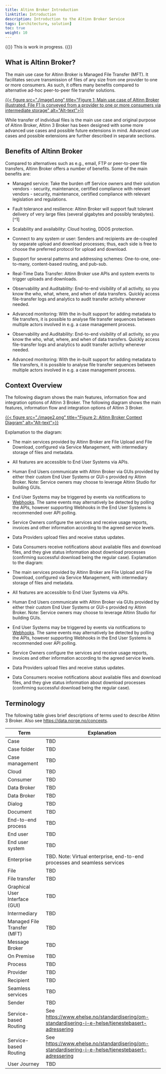 ```yaml
---
title: Altinn Broker Introduction
linktitle: Introduction
description: Introduction to the Altinn Broker Service
tags: [architecture, solution]
toc: true
weight: 10
---
```


{{<notice warning>}} <!-- info -->
This is work in progress.
{{</notice>}}

## What is Altinn Broker?

The main use case for Altinn Broker is Managed File Transfer (MFT). It
facilitates secure transmission of files of any size from one provider
to one or more consumers. As such, it offers many
benefits compared to alternative ad-hoc peer-to-peer file transfer
solutions.  

[{{< figure src="./image1.png" title="Figure 1: Main use case of Altinn Broker illustrated. File F1 is conveyed from a provider to one or more consumers via intermediate storage" alt="Alt-text">}}](https://www.vg.no)

While transfer of individual files is the main use case and original purpose of
Altinn Broker, Altinn 3 Broker has been designed with some more advanced
use cases and possible future extensions in mind. Advanced
use cases and possible extensions are further described in separate
sections.

## Benefits of Altinn Broker 

Compared to alternatives such as e.g., email, FTP or peer-to-peer file
transfers, Altinn Broker offers a number of benefits. Some of the main
benefits are:

- Managed service: Take the burden off Service owners and their solution
  vendors - security, maintenance, certified compliance with relevant
  vendors - security, maintenance, certified compliance with relevant
  legislation and regulations.

- Fault tolerance and resilience: Altinn Broker will support fault
  tolerant delivery of very large files (several gigabytes and possibly
  terabytes). [^1]

- Scalability and availability: Cloud hosting, DDOS protection.

- Connect to any system or user: Senders and recipients are de-coupled
  by separate upload and download processes; thus, each side is free to
  choose the preferred protocol for upload and download.

- Support for several patterns and addressing schemes: One-to-one,
  one-to-many, content-based routing, and pub-sub.

- Real-Time Data Transfer: Altinn Broker use APIs and system events to
  trigger uploads and downloads.

- Observability and Auditability: End-to-end visibility of all activity, 
  so you know the who, what, where, and when of data transfers. Quickly
  access file-transfer logs and analytics to audit transfer activity
  whenever needed.

- Advanced monitoring: With the in-built support for adding metadata to file transfers, 
  it is possible to analyse file transfer sequences between multiple actors involved in e.g. a case management process. 

- Observability and Auditability: End-to-end visibility of all activity, 
  so you know the who, what, where, and when of data transfers. Quickly
  access file-transfer logs and analytics to audit transfer activity
  whenever needed.

- Advanced monitoring: With the in-built support for adding metadata to file transfers, 
  it is possible to analyse file transfer sequences between multiple actors involved in e.g. a case management process. 

## Context Overview

The following diagram shows the main features, information flow and integration options of Altinn 3 Broker.
The following diagram shows the main features, information flow and integration options of Altinn 3 Broker.

[{{< figure src="./image2.png" title="Figure 2: Altinn Broker Context Diagram" alt="Alt-text">}}](https://altinn.github.io/ark/models/archi-all/?view=id-5824a04f89d04341aba661be649270b4)

Explamation to the diagram:

* The main services provided by Altinn Broker are File Upload and File Download, configured via Service Management, with intermediary storage of files and metadata.
* All features are accessible to End User Systems via APIs.
* Human End Users communicate with Altinn Broker via GUIs provided by either their custom End User Systems or GUI-s provided ny Altinn Broker. Note: Service owners may choose to leverage Altinn Studio for building GUIs.
* End User Systems may be triggered by events via notifications to [Webhooks](https://en.wikipedia.org/wiki/Webhook). The same events may alternatively be detected by polling the APIs, 
  however supporting Webhooks in the End User Systems is recommended over API polling.
* Service Owners configure the services and receive usage reports, invoices and other information according to the agreed service levels.
* Data Providers upload files and receive status updates.
* Data Consumers receive notifications about available files and download files, and they give status information about download processes (confirming successful download being the regular case).
Explamation to the diagram:

* The main services provided by Altinn Broker are File Upload and File Download, configured via Service Management, with intermediary storage of files and metadata.
* All features are accessible to End User Systems via APIs.
* Human End Users communicate with Altinn Broker via GUIs provided by either their custom End User Systems or GUI-s provided ny Altinn Broker. Note: Service owners may choose to leverage Altinn Studio for building GUIs.
* End User Systems may be triggered by events via notifications to [Webhooks](https://en.wikipedia.org/wiki/Webhook). The same events may alternatively be detected by polling the APIs, 
  however supporting Webhooks in the End User Systems is recommended over API polling.
* Service Owners configure the services and receive usage reports, invoices and other information according to the agreed service levels.
* Data Providers upload files and receive status updates.
* Data Consumers receive notifications about available files and download files, and they give status information about download processes (confirming successful download being the regular case).

## Terminology

The following table gives brief descriptions of terms used to describe
Altinn 3 Broker. Also see <https://data.norge.no/concepts>.

| **Term**                       | **Explanation**                                                                                                                                                                                                                                          |
|--------------------------------|----------------------------------------------------------------------------------------------------------------------------------------------------------------------------------------------------------------------------------------------------------|
| Case                           | TBD                                                                                                                                                                                                                                                      |
| Case folder                    | TBD                                                                                                                                                                                                                                                      |
| Case management                | TBD                                                                                                                                                                                                                                                      |
| Cloud                          | TBD                                                                                                                                                                                                                                                      |
| Consumer                       | TBD                                                                                                                                                                                                                                                      |
| Data Broker                    | TBD                                                                                                                                                                                                                                                      |
| Data Broker                    | TBD                                                                                                                                                                                                                                                      |
| Dialog                         | TBD                                                                                                                                                                                                                                                      |
| Document                       | TBD                                                                                                                                                                                                                                                      |
| End-to-end process             | TBD                                                                                                                                                                                                                                                      |
| End user                       | TBD                                                                                                                                                                                                                                                      |
| End user system                | TBD                                                                                                                                                                                                                                                      |
| Enterprise                     | TBD. Note: Virtual enterprise, end-to-end processes and seamless services                                                                                                                                                                                |
| File                           | TBD                                                                                                                                                                                                                                                      |
| File transfer                  | TBD                                                                                                                                                                                                                                                      |
| Graphical User Interface (GUI) | TBD                                                                                                                                                                                                                                                      |
| Intermediary                   | TBD                                                                                                                                                                                                                                                      |
| Managed File Transfer (MFT)    | TBD                                                                                                                                                                                                                                                      |
| Message Broker                 | TBD                                                                                                                                                                                                                                                     |
| On Premise                     | TBD                                                                                                                                                                                                                                                      |
| Process                        | TBD                                                                                                                                                                                                                                                      |
| Provider                       | TBD                                                                                                                                                                                                                                                      |
| Recipient                      | TBD                                                                                                                                                                                                                                                      |
| Seamless services              | TBD                                                                                                                                                                                                                                                      |
| Sender                         | TBD                                                                                                                                                                                                                                                      |
| Service-based Routing          | See https://www.ehelse.no/standardisering/om-standardisering-i-e-helse/tjenestebasert-adressering                                                                                                                                                                                                                                                      |
| Service-based Routing          | See https://www.ehelse.no/standardisering/om-standardisering-i-e-helse/tjenestebasert-adressering                                                                                                                                                                                                                                                      |
| User Journey                   | TBD                                                                                                                                                                                                                                                      |

